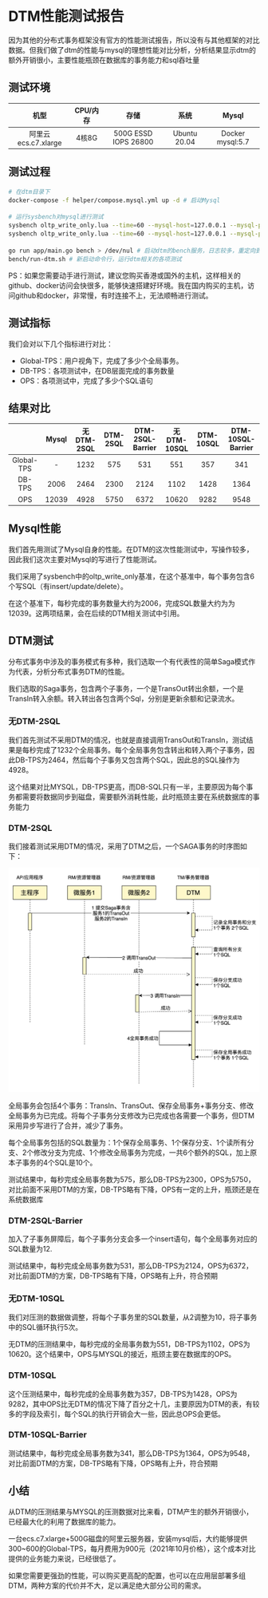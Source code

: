 # DTM性能测试报告

因为其他的分布式事务框架没有官方的性能测试报告，所以没有与其他框架的对比数据。但我们做了dtm的性能与mysql的理想性能对比分析，分析结果显示dtm的额外开销很小，主要性能瓶颈在数据库的事务能力和sql吞吐量

## 测试环境

|  机型| CPU/内存 | 存储 |系统|Mysql|
|:-----:|:----:|:----:|:----:|:----:|
| 阿里云ecs.c7.xlarge | 4核8G | 500G ESSD IOPS 26800|Ubuntu 20.04|Docker mysql:5.7|

## 测试过程

``` bash
# 在dtm目录下
docker-compose -f helper/compose.mysql.yml up -d # 启动Mysql

# 运行sysbench对mysql进行测试
sysbench oltp_write_only.lua --time=60 --mysql-host=127.0.0.1 --mysql-port=3306 --mysql-user=root --mysql-password= --mysql-db=sbtest --table-size=1000000 --tables=10 --threads=10 --events=999999999 --report-interval=10 prepare
sysbench oltp_write_only.lua --time=60 --mysql-host=127.0.0.1 --mysql-port=3306 --mysql-user=root --mysql-password= --mysql-db=sbtest --table-size=1000000 --tables=10 --threads=10 --events=999999999 --report-interval=10 run

go run app/main.go bench > /dev/nul # 启动dtm的bench服务，日志较多，重定向到nul设备
bench/run-dtm.sh # 新启动命令行，运行dtm相关的各项测试
```

PS：如果您需要动手进行测试，建议您购买香港或国外的主机，这样相关的github、docker访问会快很多，能够快速搭建好环境。我在国内购买的主机，访问github和docker，非常慢，有时连接不上，无法顺畅进行测试。

## 测试指标

我们会对以下几个指标进行对比：

- Global-TPS：用户视角下，完成了多少个全局事务。
- DB-TPS：各项测试中，在DB层面完成的事务数量
- OPS：各项测试中，完成了多少个SQL语句

## 结果对比

| |Mysql|无DTM-2SQL|DTM-2SQL|DTM-2SQL-Barrier|无DTM-10SQL|DTM-10SQL|DTM-10SQL-Barrier|
|:---:|:---:|:---:|:---:|:---:|:---:|:---:|:---:|
|Global-TPS|-|1232|575|531|551|357|341|
|DB-TPS|2006|2464|2300|2124|1102|1428|1364|
|OPS|12039|4928|5750|6372|10620|9282|9548|

## Mysql性能

我们首先用测试了Mysql自身的性能。在DTM的这次性能测试中，写操作较多，因此我们这次主要对Mysql的写进行了性能测试。

我们采用了sysbench中的oltp_write_only基准，在这个基准中，每个事务包含6个写SQL（有insert/update/delete）。

在这个基准下，每秒完成的事务数量大约为2006，完成SQL数量大约为为12039。这两项结果，会在后续的DTM相关测试中引用。

## DTM测试

分布式事务中涉及的事务模式有多种，我们选取一个有代表性的简单Saga模式作为代表，分析分布式事务DTM的性能。

我们选取的Saga事务，包含两个子事务，一个是TransOut转出余额，一个是TransIn转入余额。转入转出各包含两个Sql，分别是更新余额和记录流水。

### 无DTM-2SQL

我们首先测试不采用DTM的情况，也就是直接调用TransOut和TransIn，测试结果是每秒完成了1232个全局事务。每个全局事务包含转出和转入两个子事务，因此DB-TPS为2464，然后每个子事务又包含两个SQL，因此总的SQL操作为4928。

这个结果对比MYSQL，DB-TPS更高，而DB-SQL只有一半，主要原因为每个事务都需要将数据同步到磁盘，需要额外消耗性能，此时瓶颈主要在系统数据库的事务能力

### DTM-2SQL

我们接着测试采用DTM的情况，采用了DTM之后，一个SAGA事务的时序图如下：

![saga-sqls.png](../imgs/saga-sqls.png)

全局事务会包括4个事务：TransIn、TransOut、保存全局事务+事务分支、修改全局事务为已完成。将每个子事务分支修改为已完成也各需要一个事务，但DTM采用异步写进行了合并，减少了事务。

每个全局事务包括的SQL数量为：1个保存全局事务、1个保存分支、1个读所有分支、2个修改分支为完成、1个修改全局事务为完成，一共6个额外的SQL，加上原本子事务的4个SQL是10个。

测试结果中，每秒完成全局事务数为575，那么DB-TPS为2300，OPS为5750，对比前面不采用DTM的方案，DB-TPS略有下降，OPS有一定的上升，瓶颈还是在系统数据库

### DTM-2SQL-Barrier

加入了子事务屏障后，每个子事务分支会多一个insert语句，每个全局事务对应的SQL数量为12.

测试结果中，每秒完成全局事务数为531，那么DB-TPS为2124，OPS为6372，对比前面DTM的方案，DB-TPS略有下降，OPS略有上升，符合预期

### 无DTM-10SQL

我们对压测的数据做调整，将每个子事务里的SQL数量，从2调整为10，将子事务中的SQL循环执行5次。

无DTM的压测结果中，每秒完成的全局事务数为551，DB-TPS为1102，OPS为10620。这个结果中，OPS与MYSQL的接近，瓶颈主要在数据库的OPS。

### DTM-10SQL

这个压测结果中，每秒完成的全局事务数为357，DB-TPS为1428，OPS为9282，其中OPS比无DTM的情况下降了百分之十几，主要原因为DTM的表，有较多的字段及索引，每个SQL的执行开销会大一些，因此总OPS会更低。

### DTM-10SQL-Barrier

测试结果中，每秒完成全局事务数为341，那么DB-TPS为1364，OPS为9548，对比前面DTM的方案，DB-TPS略有下降，OPS略有上升，符合预期

## 小结

从DTM的压测结果与MYSQL的压测数据对比来看，DTM产生的额外开销很小，已经最大化的利用了数据库的能力。

一台ecs.c7.xlarge+500G磁盘的阿里云服务器，安装mysql后，大约能够提供300~600的Global-TPS，每月费用为900元（2021年10月价格），这个成本对比提供的业务能力来说，已经很低了。

如果您需要更强劲的性能，可以购买更高配的配置，也可以在应用层部署多组DTM，两种方案的代价并不大，足以满足绝大部分公司的需求。
